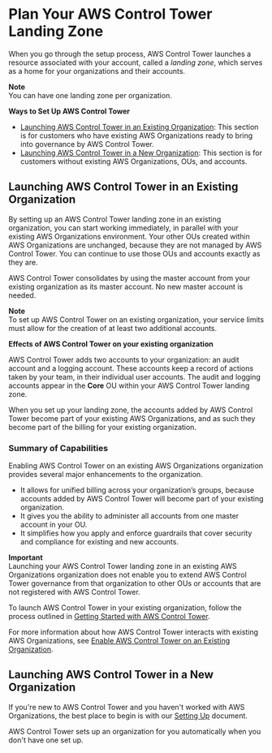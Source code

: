 # Plan Your AWS Control Tower Landing Zone<a name="planning-your-deployment"></a>

When you go through the setup process, AWS Control Tower launches a resource associated with your account, called a *landing zone*, which serves as a home for your organizations and their accounts\. 

**Note**  
You can have one landing zone per organization\.

**Ways to Set Up AWS Control Tower**
+ [Launching AWS Control Tower in an Existing Organization](#deploy-with-existing-orgs): This section is for customers who have existing AWS Organizations ready to bring into governance by AWS Control Tower\.
+ [Launching AWS Control Tower in a New Organization](#fresh-deployment-no-existing-orgs): This section is for customers without existing AWS Organizations, OUs, and accounts\.

## Launching AWS Control Tower in an Existing Organization<a name="deploy-with-existing-orgs"></a>

By setting up an AWS Control Tower landing zone in an existing organization, you can start working immediately, in parallel with your existing AWS Organizations environment\. Your other OUs created within AWS Organizations are unchanged, because they are not managed by AWS Control Tower\. You can continue to use those OUs and accounts exactly as they are\.

 AWS Control Tower consolidates by using the master account from your existing organization as its master account\. No new master account is needed\.

**Note**  
To set up AWS Control Tower on an existing organization, your service limits must allow for the creation of at least two additional accounts\.

**Effects of AWS Control Tower on your existing organization**

AWS Control Tower adds two accounts to your organization: an audit account and a logging account\. These accounts keep a record of actions taken by your team, in their individual user accounts\. The audit and logging accounts appear in the **Core** OU within your AWS Control Tower landing zone\.

When you set up your landing zone, the accounts added by AWS Control Tower become part of your existing AWS Organizations, and as such they become part of the billing for your existing organization\.

### Summary of Capabilities<a name="comparison-existing-and-not-existing-orgs"></a>

Enabling AWS Control Tower on an existing AWS Organizations organization provides several major enhancements to the organization\.
+ It allows for unified billing across your organization’s groups, because accounts added by AWS Control Tower will become part of your existing organization\.
+ It gives you the ability to administer all accounts from one master account in your OU\.
+ It simplifies how you apply and enforce guardrails that cover security and compliance for existing and new accounts\.

**Important**  
Launching your AWS Control Tower landing zone in an existing AWS Organizations organization does not enable you to extend AWS Control Tower governance from that organization to other OUs or accounts that are not registered with AWS Control Tower\.

To launch AWS Control Tower in your existing organization, follow the process outlined in [Getting Started with AWS Control Tower](getting-started-with-control-tower.md)\.

For more information about how AWS Control Tower interacts with existing AWS Organizations, see [Enable AWS Control Tower on an Existing Organization](existing-orgs.md)\.

## Launching AWS Control Tower in a New Organization<a name="fresh-deployment-no-existing-orgs"></a>

If you're new to AWS Control Tower and you haven't worked with AWS Organizations, the best place to begin is with our [Setting Up](setting-up.md) document\.

AWS Control Tower sets up an organization for you automatically when you don't have one set up\.